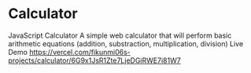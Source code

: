 # Calculator
JavaScript Calculator
A simple web calculator that will perform basic arithmetic equations (addition, substraction, multiplication, division)
Live Demo https://vercel.com/fikunmi06s-projects/calculator/6G9x1JsR1Zte7LjeDGiRWE7i81W7
